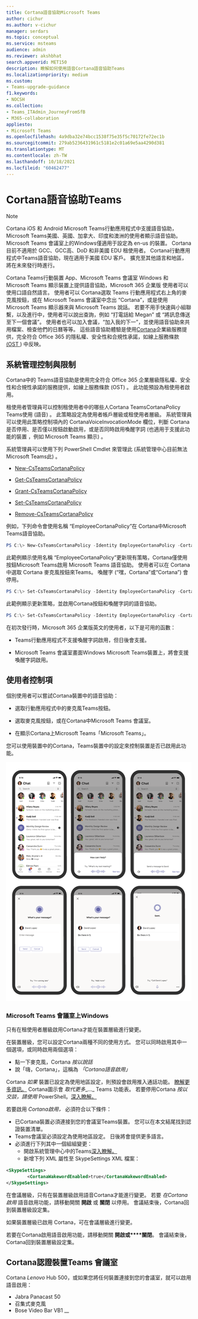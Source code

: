 ```yaml
---
title: Cortana語音協助Microsoft Teams
author: cichur
ms.author: v-cichur
manager: serdars
ms.topic: conceptual
ms.service: msteams
audience: admin
ms.reviewer: akshbhat
search.appverid: MET150
description: 瞭解如何使用語音Cortana語音協助Teams
ms.localizationpriority: medium
ms.custom:
- Teams-upgrade-guidance
f1.keywords:
- NOCSH
ms.collection:
- Teams_ITAdmin_JourneyFromSfB
- M365-collaboration
appliesto:
- Microsoft Teams
ms.openlocfilehash: 4a9dba32e74bcc1538f75e35f5c70172fe72ec1b
ms.sourcegitcommit: 279ab5236431961c5181e2c01a69e5aa4290d381
ms.translationtype: MT
ms.contentlocale: zh-TW
ms.lasthandoff: 10/18/2021
ms.locfileid: "60462477"
---
```

# <a name="cortana-voice-assistance-in-teams"></a>Cortana語音協助Teams

> [!Note]
> Cortana iOS 和 Android Microsoft Teams行動應用程式中支援語音協助，Microsoft Teams美國、英國、加拿大、印度和澳洲的使用者顯示語音協助。 Microsoft Teams 會議室上的Windows僅適用于設定為 en-us 的裝置。 Cortana目前不適用於 GCC、GCC高、DoD 和非美國 EDU 租使用者。 Cortana行動應用程式中Teams語音協助，現在適用于美國 EDU 客戶。 擴充至其他語言和地區，將在未來發行時進行。


Cortana Teams行動裝置 App、Microsoft Teams 會議室 Windows 和 Microsoft Teams 顯示裝置上提供語音協助，Microsoft 365 企業版 使用者可以使用口語自然語言。 使用者可以 Cortana選取 Teams 行動應用程式右上角的麥克風按鈕，或在 Microsoft Teams 會議室中念出 &#8220;Cortana&#8221;，或是使用 Microsoft Teams 顯示器來與 Microsoft Teams 說話。 若要不用手快速與小組聯繫，以及進行中，使用者可以說出查詢，例如 &#8220;打電話給 Megan&#8221; 或 &#8220;將訊息傳送至下一個會議&#8221;。 使用者也可以加入會議，&#8220;加入我的下一&#8221;，並使用語音協助來共用檔案、檢查他們的日曆等等。 這些語音協助體驗是使用[Cortana](/microsoft-365/admin/misc/cortana-integration?view=o365-worldwide)企業級服務提供，完全符合 Office 365 的隱私權、安全性和合規性承諾，如線上服務條款[ (OST ](https://www.microsoft.com/licensing/product-licensing/products?rtc=1)) 中反映。

## <a name="admin-control-and-limitations"></a>系統管理控制與限制

Cortana中的 Teams語音協助是使用完全符合 Office 365 企業層級隱私權、安全性和合規性承諾的服務提供，如線上服務條款 (OST) 。 此功能預設為租使用者啟用。

租使用者管理員可以控制租使用者中的哪些人Cortana TeamsCortanaPolicy Teams使用 (語音) 。 此策略設定為使用者帳戶層級或租使用者層級。 系統管理員可以使用此策略控制項內的 CortanaVoiceInvocationMode 欄位，判斷 Cortana 是否停用、是否僅以按鈕啟動啟用，或是否同時啟用喚醒字詞 (也適用于支援此功能的裝置 ，例如 Microsoft Teams 顯示) 。

系統管理員可以使用下列 PowerShell Cmdlet 來管理此 (系統管理中心目前無法Microsoft Teams此) 。

- [New-CsTeamsCortanaPolicy](/powershell/module/skype/New-CsTeamsCortanaPolicy)

- [Get-CsTeamsCortanaPolicy](/powershell/module/skype/Get-CsTeamsCortanaPolicy)

- [Grant-CsTeamsCortanaPolicy](/powershell/module/skype/Grant-CsTeamsCortanaPolicy)

- [Set-CsTeamsCortanaPolicy](/powershell/module/skype/Set-CsTeamsCortanaPolicy)

- [Remove-CsTeamsCortanaPolicy](/powershell/module/skype/Remove-CsTeamsCortanaPolicy)

例如，下列命令會使用名稱 &#8220;EmployeeCortanaPolicy&#8221;在 Cortana中Microsoft Teams語音協助。  

```PowerShell
PS C:\> New-CsTeamsCortanaPolicy -Identity EmployeeCortanaPolicy -CortanaVoiceInvocationMode Disabled
```

此範例顯示使用名稱 &#8220;EmployeeCortanaPolicy&#8221;更新現有策略，Cortana僅使用按鈕Microsoft Teams啟用 Microsoft Teams 語音協助。 使用者可以在 Cortana 中選取 Cortana 麥克風按鈕來Teams。 喚醒字 (&#8220;嘿，Cortana&#8221;或&#8220;Cortana&#8221;) 會停用。  

```PowerShell
PS C:\> Set-CsTeamsCortanaPolicy -Identity EmployeeCortanaPolicy -CortanaVoiceInvocationMode PushToTalkUserOverride
```

此範例顯示更新策略，並啟用Cortana按鈕和喚醒字詞的語音協助。

```PowerShell
PS C:\> Set-CsTeamsCortanaPolicy -Identity EmployeeCortanaPolicy -CortanaVoiceInvocationMode WakeWordPushToTalkUserOverride
```

在初次發行時，Microsoft 365 企業版英文的使用者，以下是可用的函數：

- Teams行動應用程式不支援喚醒字詞啟用，但日後會支援。  

- Microsoft Teams 會議室畫面Windows Microsoft Teams裝置上，將會支援喚醒字詞啟用。

## <a name="user-control"></a>使用者控制項

個別使用者可以嘗試Cortana裝置中的語音協助：

- 選取行動應用程式中的麥克風Teams按鈕。

- 選取麥克風按鈕，或在Cortana中Microsoft Teams 會議室。

- 在顯示Cortana上Microsoft Teams「Microsoft Teams」。

您可以使用裝置中的Cortana，Teams裝置中的設定來控制裝置是否已啟用此功能。

![顯示啟用移動視窗時移動視窗Cortana。](media/cortana-mobile-sequence.png)

### <a name="microsoft-teams-rooms-on-windows"></a>Microsoft Teams 會議室上Windows

只有在租使用者層級啟用Cortana才能在裝置層級進行變更。 

在裝置層級，您可以設定Cortana兩種不同的使用方式。 您可以同時啟用其中一個選項，或同時啟用兩個選項： 
- 點一下麥克風，Cortana _按以說話_
- 說「嗨，Cortana」，這稱為 _「Cortana語音啟用」_

Cortana _如果_ 裝置已設定為使用地區設定，則預設會啟用推入通話功能。 [瞭解更多資訊。](/MicrosoftTeams/rooms/console#to-apply-your-desired-language)  Cortana圖示會 _取代更多__..._ Teams 功能表。 若要停用Cortana _按以交談，請使用_ PowerShell。[深入瞭解。](/powershell/module/skype/new-csteamscortanapolicy?view=skype-ps#example-1)

若要啟用 _Cortana啟用，_ 必須符合以下條件：
- 已Cortana裝置必須連接到您的會議室Teams裝置。 您可以在本文結尾找到認證裝置清單。
- Teams會議室必須設定為使用地區設定。 日後將會提供更多語言。
- 必須進行下列其中一個組組變更：
  - 開啟系統管理中心中的Teams[深入瞭解。](/microsoftteams/rooms/rooms-manage)
  - 新增下列 XML 屬性至 SkypeSettings XML 檔案：
```xml
<SkypeSettings>  
        <CortanaWakewordEnabled>true</CortanaWakewordEnabled>  
</SkypeSettings> 
```
在會議層級，只有在裝置層級啟用語音Cortana才能進行變更。   若要 _在Cortana啟用_ 語音啟用功能，請移動開關 **開啟** 或 **關閉** 以停用。 會議結束後，Cortana回到裝置層級設定集。


如果裝置層級已啟用 Cortana，可在會議層級進行變更。

若要在Cortana啟用語音啟用功能，請移動開關 **開啟或****關閉**。 會議結束後，Cortana回到裝置層級設定集。


## <a name="cortana-certified-devices-for-teams-rooms"></a>Cortana認證裝置Teams 會議室
Cortana _Lenovo_ Hub 500，或如果您將任何裝置連接到您的會議室，就可以啟用語音啟用：
- Jabra Panacast 50 
- 召集式麥克風
- Bose Video Bar VB1 __
